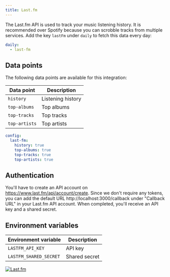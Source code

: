 ```yaml
---
title: Last.fm
---
```


The Last.fm API is used to track your music listening history. It is recommended over Spotify because you can scrobble tracks from multiple services. Add the key `lastFm` under `daily` to fetch this data every day:

```yaml title=".stethoscoperc.yml"
daily:
  - last-fm
```

## Data points

The following data points are available for this integration:

| Data point    | Description       |
| ------------- | ----------------- |
| `history`     | Listening history |
| `top-albums`  | Top albums        |
| `top-tracks`  | Top tracks        |
| `top-artists` | Top artists       |

```yaml title=".stethoscoperc.yml"
config:
  last-fm:
    history: true
    top-albums: true
    top-tracks: true
    top-artists: true
```

## Authentication

You'll have to create an API account on https://www.last.fm/api/account/create. Since we don't require any tokens, you can add the default URL http://localhost:3000/callback under "Callback URL" in your Last.fm API account. When completed, you'll receive an API key and a shared secret.

## Environment variables

| Environment variable   | Description   |
| ---------------------- | ------------- |
| `LASTFM_API_KEY`       | API key       |
| `LASTFM_SHARED_SECRET` | Shared secret |

<a href="/docs/integrations/last-fm"><img class="logos" alt="Last.fm" src="https://stethoscope.js.org/branding/integrations/last-fm.png" /></a>
